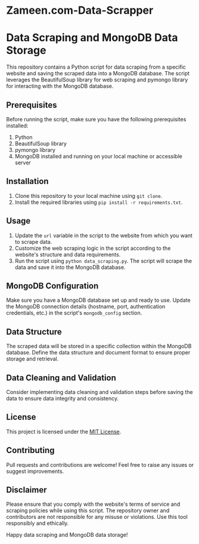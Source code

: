 # Zameen.com-Data-Scrapper
# Data Scraping and MongoDB Data Storage

This repository contains a Python script for data scraping from a specific website and saving the scraped data into a MongoDB database. The script leverages the BeautifulSoup library for web scraping and pymongo library for interacting with the MongoDB database.

## Prerequisites

Before running the script, make sure you have the following prerequisites installed:

1. Python
2. BeautifulSoup library
3. pymongo library
4. MongoDB installed and running on your local machine or accessible server

## Installation

1. Clone this repository to your local machine using `git clone`.
2. Install the required libraries using `pip install -r requirements.txt`.

## Usage

1. Update the `url` variable in the script to the website from which you want to scrape data.
2. Customize the web scraping logic in the script according to the website's structure and data requirements.
3. Run the script using `python data_scraping.py`. The script will scrape the data and save it into the MongoDB database.

## MongoDB Configuration

Make sure you have a MongoDB database set up and ready to use. Update the MongoDB connection details (hostname, port, authentication credentials, etc.) in the script's `mongodb_config` section.

## Data Structure

The scraped data will be stored in a specific collection within the MongoDB database. Define the data structure and document format to ensure proper storage and retrieval.

## Data Cleaning and Validation

Consider implementing data cleaning and validation steps before saving the data to ensure data integrity and consistency.

## License

This project is licensed under the [MIT License](LICENSE.md).

## Contributing

Pull requests and contributions are welcome! Feel free to raise any issues or suggest improvements.

## Disclaimer

Please ensure that you comply with the website's terms of service and scraping policies while using this script. The repository owner and contributors are not responsible for any misuse or violations. Use this tool responsibly and ethically.

Happy data scraping and MongoDB data storage!
